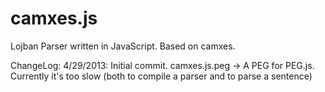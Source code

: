 camxes.js
=========

Lojban Parser written in JavaScript. Based on camxes.

ChangeLog:
  4/29/2013: Initial commit. camxes.js.peg -> A PEG for PEG.js. Currently it's too slow (both to compile a parser and to parse a sentence)

  